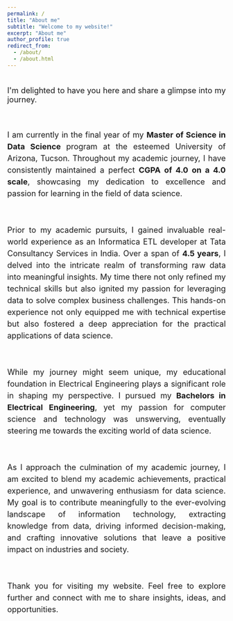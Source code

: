 ```yaml
---
permalink: /
title: "About me"
subtitle: "Welcome to my website!"
excerpt: "About me"
author_profile: true
redirect_from: 
  - /about/
  - /about.html
---
```

<head>
<link href="https://fonts.googleapis.com/css2?family=Roboto&display=swap" rel="stylesheet">

<div style="text-align: justify; font-size: 18px;">
  <p style="line-height: 1.5;">

<br>I'm delighted to have you here and share a glimpse into my journey.
</p>
  <br>
  <p style="line-height: 1.5;">
I am currently in the final year of my <strong>Master of Science in Data Science </strong> program at the esteemed University of Arizona, Tucson. Throughout my academic journey, I have consistently maintained a perfect <strong>CGPA of 4.0 on a 4.0 scale</strong>, showcasing my dedication to excellence and passion for learning in the field of data science.
</p>
  <br>
  <p style="line-height: 1.5;">
Prior to my academic pursuits, I gained invaluable real-world experience as an Informatica ETL developer at Tata Consultancy Services in India. Over a span of <strong>4.5 years</strong>, I delved into the intricate realm of transforming raw data into meaningful insights. My time there not only refined my technical skills but also ignited my passion for leveraging data to solve complex business challenges. This hands-on experience not only equipped me with technical expertise but also fostered a deep appreciation for the practical applications of data science.
</p>
  <br>
  <p style="line-height: 1.5;">
While my journey might seem unique, my educational foundation in Electrical Engineering plays a significant role in shaping my perspective. I pursued my <strong>Bachelors in Electrical Engineering</strong>, yet my passion for computer science and technology was unswerving, eventually steering me towards the exciting world of data science.
</p>
  <br>
  <p style="line-height: 1.5;">
As I approach the culmination of my academic journey, I am excited to blend my academic achievements, practical experience, and unwavering enthusiasm for data science. My goal is to contribute meaningfully to the ever-evolving landscape of information technology, extracting knowledge from data, driving informed decision-making, and crafting innovative solutions that leave a positive impact on industries and society.
</p>
  <br>
  <p style="line-height: 1.5;">
  Thank you for visiting my website. Feel free to explore further and connect with me to share insights, ideas, and opportunities.

  </p>
</div>
</head>

